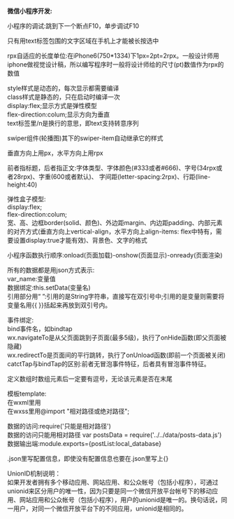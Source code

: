 **微信小程序开发:**

小程序的调试:跳到下一个断点F10，单步调试F10

只有用text标签包围的文字区域在手机上才能被长按选中

rpx自适应的长度单位:在iPhone6(750*1334)下1px=2pt=2rpx。一般设计师用iphone做视觉设计稿，所以编写程序时一般将设计师给的尺寸(pt)数值作为rpx的数值

style样式是动态的，每次显示都需要编译  
class样式是静态的，只在启动时编译一次  
display:flex;显示方式是弹性模型  
flex-direction:colum;显示方向为垂直  
text标签里/n是换行的意思，即text支持转意序列

swiper组件(轮播图)其下的swiper-item自动继承它的样式

垂直方向上用px，水平方向上用rpx

前者指标题，后者指正文:字体类型、字体颜色(#333或者#666)、字号(34rpx或者28rpx)、字重(600或者默认)、
字间距(letter-spacing:2rpx)、行距(line-height:40)

弹性盒子模型:  
display:flex;  
flex-direction:colum;  
宽、高、边框border(solid、颜色)、外边距margin、内边距padding、内部元素的对齐方式(垂直方向上vertical-align，水平方向上align-items:  flex中特有，需要设置display:true才能有效)、背景色、文字的格式

小程序函数执行顺序:onload(页面加载)-onshow(页面显示)-onready(页面渲染)

所有的数据都是用json方式表示:  
var_name:变量值  
数据绑定:this.setData(变量名)  
引用部分用“ ”:引用的是String字符串，直接写在双引号中;引用的是变量则需要将变量名用{{ }}括起来再放到双引号内。

事件绑定:  
bind事件名，如bindtap  
wx.navigateTo是从父页面跳到子页面(最多5级)，执行了onHide函数(即父页面被隐藏)  
wx.redirectTo是页面间的平行跳转，执行了onUnload函数(即前一个页面被关闭)  
catctTap与bindTap的区别:前者无冒泡事件特征，后者具有冒泡事件特征。

定义数组时数组元素后一定要有逗号，无论该元素是否在末尾

模板template:  
在wxml里用<import src="相对路径或绝对路径"/>  
在wxss里用@import "相对路径或绝对路径";

数据的访问:require('只能是相对路径')  
数据的访问只能用相对路径  var postsData = require('../../data/posts-data.js')  
数据输出端:module.exports={postList:local_database}

.json里写配置信息，即使没有配置信息也要在.json里写上{}

UnionID机制说明：  
如果开发者拥有多个移动应用、网站应用、和公众帐号（包括小程序），可通过unionid来区分用户的唯一性，因为只要是同一个微信开放平台帐号下的移动应用、网站应用和公众帐号（包括小程序），用户的unionid是唯一的。换句话说，同一用户，对同一个微信开放平台下的不同应用，unionid是相同的。